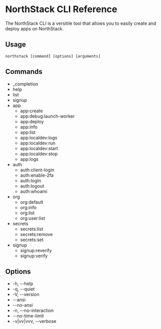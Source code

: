 # NorthStack CLI Reference

The NorthStack CLI is a versitile tool that allows you to easily create and deploy apps on NorthStack.

## Usage

`northstack [command] [options] [arguments]`

## Commands

* _completion
* help
* list
* signup
* app
  * app:create
  * app:debug:launch-worker
  * app:deploy
  * app:info
  * app:list
  * app:localdev:logs
  * app:localdev:run
  * app:localdev:start
  * app:localdev:stop
  * app:logs
* auth
  * auth:client-login
  * auth:enable-2fa
  * auth:login
  * auth:logout
  * auth:whoami
* org
  * org:default
  * org:info
  * org:list 
  * org:user:list
* secrets
  * secrets:list
  * secrets:remove
  * secrets:set
* signup
  * signup:reverify
  * signup:verify

## Options

* -h, --help
* -q, --quiet
* -V, --version
* --ansi
* --no-ansi
* -n, --no-interaction
* --no-time-limit
* -v|vv|vvv, --verbose